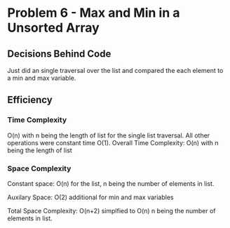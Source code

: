 # Problem 6 - Max and Min in a Unsorted Array

## Decisions Behind Code

Just did an single traversal over the list and compared the each element to a min and max variable.

## Efficiency

### Time Complexity

O(n) with n being the length of list for the single list traversal. All other operations were constant time O(1). Overall Time Complexity: O(n) with n being the length of list

### Space Complexity

Constant space: O(n) for the list, n being the number of elements in list.

Auxilary Space: O(2) additional for min and max variables

Total Space Complexity: O(n+2) simplfied to O(n) n being the number of elements in list.
